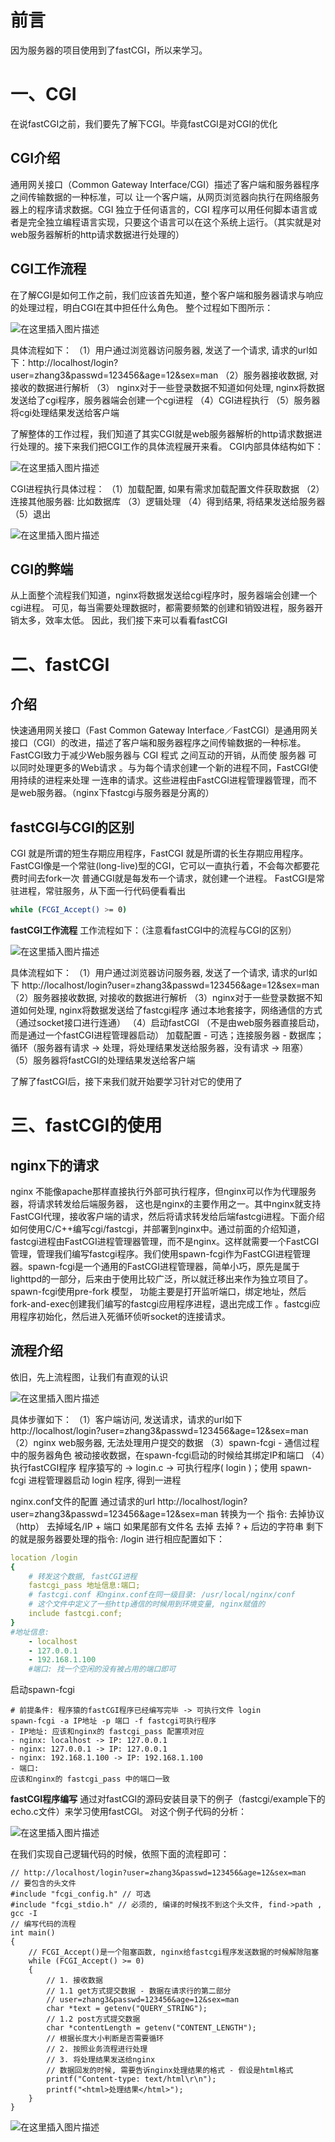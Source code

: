 # 前言

因为服务器的项目使用到了fastCGI，所以来学习。

# 一、CGI

在说fastCGI之前，我们要先了解下CGI。毕竟fastCGI是对CGI的优化

## CGI介绍

通用网关接口（Common Gateway Interface/CGI）描述了客户端和服务器程序之间传输数据的一种标准，可以
让一个客户端，从网页浏览器向执行在网络服务器上的程序请求数据。CGI 独立于任何语言的，CGI 程序可以用任何脚本语言或者是完全独立编程语言实现，只要这个语言可以在这个系统上运行。（其实就是对web服务器解析的http请求数据进行处理的）

## CGI工作流程

在了解CGI是如何工作之前，我们应该首先知道，整个客户端和服务器请求与响应的处理过程，明白CGI在其中担任什么角色。
整个过程如下图所示：

![在这里插入图片描述](https://img-blog.csdnimg.cn/0c1c32484b914c5fa6b9ae8245e0838c.png)

具体流程如下：
（1）用户通过浏览器访问服务器, 发送了一个请求, 请求的url如下：http://localhost/login?user=zhang3&passwd=123456&age=12&sex=man
（2）服务器接收数据, 对接收的数据进行解析
（3） nginx对于一些登录数据不知道如何处理, nginx将数据发送给了cgi程序，服务器端会创建一个cgi进程
（4）CGI进程执行
（5）服务器将cgi处理结果发送给客户端

了解整体的工作过程，我们知道了其实CGI就是web服务器解析的http请求数据进行处理的。接下来我们把CGI工作的具体流程展开来看。
CGI内部具体结构如下：

![在这里插入图片描述](https://img-blog.csdnimg.cn/8eeffac730a0402983473be89167f651.png)

CGI进程执行具体过程：
（1）加载配置, 如果有需求加载配置文件获取数据
（2）连接其他服务器: 比如数据库
（3）逻辑处理
（4）得到结果, 将结果发送给服务器
（5）退出

![在这里插入图片描述](https://img-blog.csdnimg.cn/c0ece4ad3b3940608f7bada66143060f.png)

## CGI的弊端

从上面整个流程我们知道，nginx将数据发送给cgi程序时，服务器端会创建一个cgi进程。
可见，每当需要处理数据时，都需要频繁的创建和销毁进程，服务器开销太多，效率太低。
因此，我们接下来可以看看fastCGI

# 二、fastCGI

## 介绍

快速通用网关接口（Fast Common Gateway Interface／FastCGI）是通用网关接口（CGI）的改进，描述了客户端和服务器程序之间传输数据的一种标准。 FastCGI致力于减少Web服务器与 CGI 程式 之间互动的开销，从而使
服务器 可以同时处理更多的Web请求 。与为每个请求创建一个新的进程不同，FastCGI使用持续的进程来处理
一连串的请求。这些进程由FastCGI进程管理器管理，而不是web服务器。（nginx下fastcgi与服务器是分离的）

## fastCGI与CGI的区别

CGI 就是所谓的短生存期应用程序，FastCGI 就是所谓的长生存期应用程序。FastCGI像是一个常驻(long-live)型的CGI，它可以一直执行着，不会每次都要花费时间去fork一次
普通CGI就是每发布一个请求，就创建一个进程。
FastCGI是常驻进程，常驻服务，从下面一行代码便看看出

```bash
while (FCGI_Accept() >= 0)
```

**fastCGI工作流程**
工作流程如下：（注意看fastCGI中的流程与CGI的区别）

![在这里插入图片描述](https://img-blog.csdnimg.cn/69c4a9201b15454fb83c94db91d82dbc.png)

具体流程如下：
（1）用户通过浏览器访问服务器, 发送了一个请求, 请求的url如下
http://localhost/login?user=zhang3&passwd=123456&age=12&sex=man
（2）服务器接收数据, 对接收的数据进行解析
（3）nginx对于一些登录数据不知道如何处理, nginx将数据发送给了fastcgi程序
通过本地套接字，网络通信的方式 （通过socket接口进行连通）
（4）启动fastCGI （不是由web服务器直接启动，而是通过一个fastCGI进程管理器启动）
加载配置 - 可选；连接服务器 - 数据库；循环（服务器有请求 -> 处理，将处理结果发送给服务器，没有请求 -> 阻塞）
（5）服务器将fastCGI的处理结果发送给客户端

了解了fastCGI后，接下来我们就开始要学习针对它的使用了

# 三、fastCGI的使用

## nginx下的请求

nginx 不能像apache那样直接执行外部可执行程序，但nginx可以作为代理服务器，将请求转发给后端服务器，
这也是nginx的主要作用之一。其中nginx就支持FastCGI代理，接收客户端的请求，然后将请求转发给后端fastcgi进程。下面介绍如何使用C/C++编写cgi/fastcgi，并部署到nginx中。通过前面的介绍知道，fastcgi进程由FastCGI进程管理器管理，而不是nginx。这样就需要一个FastCGI管理，管理我们编写fastcgi程序。我们使用spawn-fcgi作为FastCGI进程管理器。spawn-fcgi是一个通用的FastCGI进程管理器，简单小巧，原先是属于lighttpd的一部分，后来由于使用比较广泛，所以就迁移出来作为独立项目了。spawn-fcgi使用pre-fork 模型， 功能主要是打开监听端口，绑定地址，然后fork-and-exec创建我们编写的fastcgi应用程序进程，退出完成工作 。fastcgi应用程序初始化，然后进入死循环侦听socket的连接请求。

## 流程介绍

依旧，先上流程图，让我们有直观的认识

![在这里插入图片描述](https://img-blog.csdnimg.cn/27dd156d86334e90a88dad5974c0d7aa.png)

具体步骤如下：
（1）客户端访问, 发送请求，请求的url如下
http://localhost/login?user=zhang3&passwd=123456&age=12&sex=man
（2）nginx web服务器, 无法处理用户提交的数据
（3）spawn-fcgi - 通信过程中的服务器角色
被动接收数据，在spawn-fcgi启动的时候给其绑定IP和端口
（4）执行fastCGI程序
程序猿写的 -> login.c -> 可执行程序( login )；使用 spawn-fcgi 进程管理器启动 login 程序, 得到一进程

nginx.conf文件的配置
通过请求的url http://localhost/login?user=zhang3&passwd=123456&age=12&sex=man 转换为一个
指令:
去掉协议（http）
去掉域名/IP + 端口
如果尾部有文件名 去掉
去掉 ? + 后边的字符串
剩下的就是服务器要处理的指令: /login
进行相应配置如下：

```yaml
location /login
{
	# 转发这个数据, fastCGI进程
	fastcgi_pass 地址信息:端口;
	# fastcgi.conf 和nginx.conf在同一级目录: /usr/local/nginx/conf
	# 这个文件中定义了一些http通信的时候用到环境变量, nginx赋值的
	include fastcgi.conf;
}
#地址信息:
	- localhost
	- 127.0.0.1
	- 192.168.1.100
	#端口: 找一个空闲的没有被占用的端口即可
```


启动spawn-fcgi

```
# 前提条件: 程序猿的fastCGI程序已经编写完毕 -> 可执行文件 login
spawn-fcgi -a IP地址 -p 端口 -f fastcgi可执行程序
- IP地址: 应该和nginx的 fastcgi_pass 配置项对应
- nginx: localhost -> IP: 127.0.0.1
- nginx: 127.0.0.1 -> IP: 127.0.0.1
- nginx: 192.168.1.100 -> IP: 192.168.1.100
- 端口:
应该和nginx的 fastcgi_pass 中的端口一致
```


**fastCGI程序编写**
通过对fastCGI的源码安装目录下的例子（fastcgi/example下的echo.c文件）来学习使用fastCGI。
对这个例子代码的分析：

![在这里插入图片描述](https://img-blog.csdnimg.cn/bb5625cd6bc440f8b60bb1c9be4c8705.png)

在我们实现自己逻辑代码的时候，依照下面的流程即可：

```
// http://localhost/login?user=zhang3&passwd=123456&age=12&sex=man
// 要包含的头文件
#include "fcgi_config.h" // 可选
#include "fcgi_stdio.h" // 必须的, 编译的时候找不到这个头文件, find->path , gcc -I
// 编写代码的流程
int main()
{
	// FCGI_Accept()是一个阻塞函数, nginx给fastcgi程序发送数据的时候解除阻塞
	while (FCGI_Accept() >= 0)
	{
		// 1. 接收数据
		// 1.1 get方式提交数据 - 数据在请求行的第二部分
		// user=zhang3&passwd=123456&age=12&sex=man
		char *text = getenv("QUERY_STRING");
		// 1.2 post方式提交数据
		char *contentLength = getenv("CONTENT_LENGTH");
		// 根据长度大小判断是否需要循环
		// 2. 按照业务流程进行处理
		// 3. 将处理结果发送给nginx
		// 数据回发的时候, 需要告诉nginx处理结果的格式 - 假设是html格式
		printf("Content-type: text/html\r\n");
		printf("<html>处理结果</html>");
	}
}
```


![在这里插入图片描述](https://img-blog.csdnimg.cn/6f0715dc80594836a5f3c5f9c4711d51.png)

